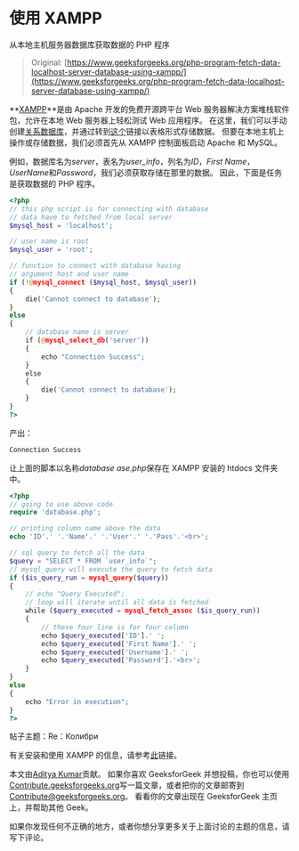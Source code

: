 # 使用 XAMPP

从本地主机服务器数据库获取数据的 PHP 程序

> Original: [https://www.geeksforgeeks.org/php-program-fetch-data-localhost-server-database-using-xampp/](https://www.geeksforgeeks.org/php-program-fetch-data-localhost-server-database-using-xampp/)

**[XAMPP](https://en.wikipedia.org/wiki/XAMPP)**是由 Apache 开发的免费开源跨平台 Web 服务器解决方案堆栈软件包，允许在本地 Web 服务器上轻松测试 Web 应用程序。 在这里，我们可以手动创建[关系数据库](http://searchsqlserver.techtarget.com/definition/relational-database)，并通过转到[这个](http://localhost/phpmyadmin/)链接以表格形式存储数据。 但要在本地主机上操作或存储数据，我们必须首先从 XAMPP 控制面板启动 Apache 和 MySQL。

例如，数据库名为*server*，表名为*user_info*，列名为*ID*，*First Name*，*UserName*和*Password*，我们必须获取存储在那里的数据。 因此，下面是任务是获取数据的 PHP 程序。

```php
<?php
// this php script is for connecting with database
// data have to fetched from local server
$mysql_host = 'localhost';

// user name is root
$mysql_user = 'root';

// function to connect with database having 
// argument host and user name
if (!@mysql_connect ($mysql_host, $mysql_user))
{
    die('Cannot connect to database');
}
else
{
    // database name is server
    if (@mysql_select_db('server'))
    {
        echo "Connection Success";
    }
    else
    {
        die('Cannot connect to database');
    }
}
?>
```

产出：

```php
Connection Success

```

让上面的脚本以名称*database ase.php*保存在 XAMPP 安装的 htdocs 文件夹中。

```php
<?php
// going to use above code
require 'database.php';

// printing column name above the data
echo 'ID'.' '.'Name'.' '.'User'.' '.'Pass'.'<br>';

// sql query to fetch all the data
$query = "SELECT * FROM `user_info`";
// mysql_query will execute the query to fetch data
if ($is_query_run = mysql_query($query))
{
    // echo "Query Executed";
    // loop will iterate until all data is fetched
    while ($query_executed = mysql_fetch_assoc ($is_query_run))
    {
        // these four line is for four column
        echo $query_executed['ID'].' ';
        echo $query_executed['First Name'].' ';
        echo $query_executed['Username'].' ';
        echo $query_executed['Password'].'<br>';
    }
}
else
{
    echo "Error in execution";
}
?>
```

帖子主题：Re：Колибри

有关安装和使用 XAMPP 的信息，请参考[此](https://www.youtube.com/watch?v=3lfWcIWrHtc&list=PLS1QulWo1RIZc4GM_E04HCPEd_xpcaQgg&index=2)链接。

本文由[Aditya Kumar](https://www.linkedin.com/in/aditya-kumar-837315100/)贡献。 如果你喜欢 GeeksforGeek 并想投稿，你也可以使用[Contribute.geeksforgeeks.org](http://www.contribute.geeksforgeeks.org)写一篇文章，或者把你的文章邮寄到 Contribute@geeksforgeeks.org。 看看你的文章出现在 GeeksforGeek 主页上，并帮助其他 Geek。

如果你发现任何不正确的地方，或者你想分享更多关于上面讨论的主题的信息，请写下评论。